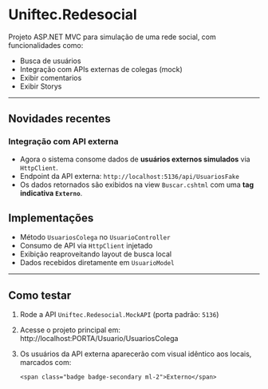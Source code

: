# Uniftec.Redesocial

Projeto ASP.NET MVC para simulação de uma rede social, com funcionalidades como:

- Busca de usuários
- Integração com APIs externas de colegas (mock)
- Exibir comentarios
- Exibir Storys

---

## Novidades recentes

### Integração com API externa

- Agora o sistema consome dados de **usuários externos simulados** via `HttpClient`.
- Endpoint da API externa: `http://localhost:5136/api/UsuariosFake`
- Os dados retornados são exibidos na view `Buscar.cshtml` com uma **tag indicativa `Externo`**.

## Implementações

- Método `UsuariosColega` no `UsuarioController`
- Consumo de API via `HttpClient` injetado
- Exibição reaproveitando layout de busca local
- Dados recebidos diretamente em `UsuarioModel`

---

## Como testar

1. Rode a API `Uniftec.Redesocial.MockAPI` (porta padrão: `5136`)
2. Acesse o projeto principal em:  
http://localhost:PORTA/Usuario/UsuariosColega

3. Os usuários da API externa aparecerão com visual idêntico aos locais, marcados com:
   ```
   <span class="badge badge-secondary ml-2">Externo</span>
   ```

